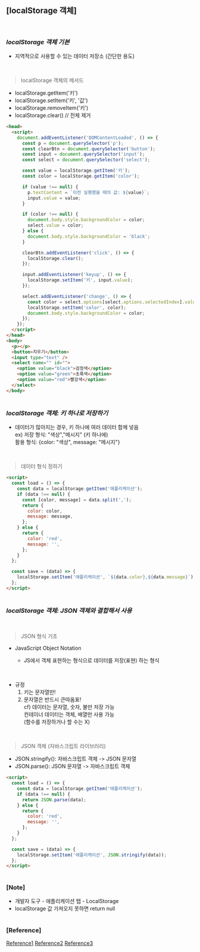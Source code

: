 ## [localStorage 객체]

<br/>

### _localStorage 객체 기본_

- 지역적으로 사용할 수 있는 데이터 저장소 (간단한 용도)

<br/>

> localStorage 객체의 메서드

- localStorage.getItem('키')
- localStorage.setItem('키', '값')
- localStorage.removeItem('키')
- localStorage.clear() // 전체 제거

```html
<head>
  <script>
    document.addEventListener('DOMContentLoaded', () => {
      const p = document.querySelector('p');
      const clearBtn = document.querySelector('button');
      const input = document.querySelector('input');
      const select = document.querySelector('select');

      const value = localStorage.getItem('키');
      const color = localStorage.getItem('color');

      if (value !== null) {
        p.textContent = `이전 실행했을 때의 값: ${value}`;
        input.value = value;
      }

      if (color !== null) {
        document.body.style.backgroundColor = color;
        select.value = color;
      } else {
        document.body.style.backgroundColor = 'black';
      }

      clearBtn.addEventListener('click', () => {
        localStorage.clear();
      });

      input.addEventListener('keyup', () => {
        localStorage.setItem('키', input.value);
      });

      select.addEventListener('change', () => {
        const color = select.options[select.options.selectedIndex].value;
        localStorage.setItem('color', color);
        document.body.style.backgroundColor = color;
      });
    });
  </script>
</head>
<body>
  <p></p>
  <button>지우기</button>
  <input type="text" />
  <select name="" id="">
    <option value="black">검정색</option>
    <option value="green">초록색</option>
    <option value="red">빨강색</option>
  </select>
</body>
```

#

### _localStorage 객체: 키 하나로 저장하기_

- 데이터가 많아지는 경우, 키 하나에 여러 데이터 함께 넣음 <br/>
  ex) 저장 형식: "색상","메시지" (키 하나에) <br/>
  활용 형식: {color: "색상", message: "메시지"}

<br/>

> 데이터 형식 정하기

```html
<script>
  const load = () => {
    const data = localStorage.getItem('애플리케이션');
    if (data !== null) {
      const [color, message] = data.split(',');
      return {
        color: color,
        message: message,
      };
    } else {
      return {
        color: 'red',
        message: '',
      };
    }
  };

  const save = (data) => {
    localStorage.setItem('애플리케이션', `${data.color},${data.message}`);
  };
</script>
```

#

### _localStorage 객체: JSON 객체와 결합해서 사용_

<br/>

> JSON 형식 기초

- JavaScript Object Notation

  - JS에서 객체 표현하는 형식으로 데이터를 저장(표현) 하는 형식

<br/>

- 규정 <br/>
  1. 키는 문자열만! <br/>
  2. 문자열은 반드시 큰따옴표! <br/>
     cf) 데이터는 문자열, 숫자, 불만 저장 가능 <br/>
     컨테이너 데이터는 객체, 배열만 사용 가능 <br/>
     (함수를 저장하거나 할 수는 X)

<br/>

> JSON 객체 (자바스크립트 라이브러리)

- JSON.stringify(): 자바스크립트 객체 -> JSON 문자열
- JSON.parse(): JSON 문자열 -> 자바스크립트 객체

```html
<script>
  const load = () => {
    const data = localStorage.getItem('애플리케이션');
    if (data !== null) {
      return JSON.parse(data);
    } else {
      return {
        color: 'red',
        message: '',
      };
    }
  };

  const save = (data) => {
    localStorage.setItem('애플리케이션', JSON.stringify(data));
  };
</script>
```

#

### [Note]

- 개발자 도구 - 애플리케이션 탭 - LocalStorage
- localStorage 값 가져오지 못하면 return null

#

### [Reference]

[Reference1](https://www.youtube.com/watch?v=uXURy9veEQA&list=PLBXuLgInP-5kxpAKy2DNXoebCse2grHjl&index=51)
[Reference2](https://www.youtube.com/watch?v=w-3v65zj3EM&list=PLBXuLgInP-5kxpAKy2DNXoebCse2grHjl&index=52)
[Reference3](https://www.youtube.com/watch?v=Id7o7DwhiFY&list=PLBXuLgInP-5kxpAKy2DNXoebCse2grHjl&index=53)
